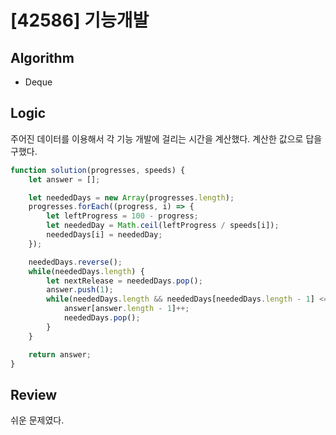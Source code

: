 # [42586] 기능개발
## Algorithm
- Deque
## Logic
주어진 데이터를 이용해서 각 기능 개발에 걸리는 시간을 계산했다. 계산한 값으로 답을 구했다.

```js
function solution(progresses, speeds) {
    let answer = [];

    let neededDays = new Array(progresses.length);
    progresses.forEach((progress, i) => {
        let leftProgress = 100 - progress;
        let neededDay = Math.ceil(leftProgress / speeds[i]);
        neededDays[i] = neededDay;
    });

    neededDays.reverse();
    while(neededDays.length) {
        let nextRelease = neededDays.pop();
        answer.push(1);
        while(neededDays.length && neededDays[neededDays.length - 1] <= nextRelease) {
            answer[answer.length - 1]++;
            neededDays.pop();
        }
    }

    return answer;
}
```

## Review
쉬운 문제였다.
